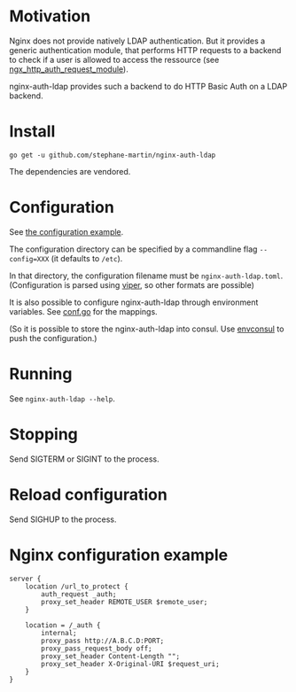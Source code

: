 # Motivation

Nginx does not provide natively LDAP authentication. But it provides a generic
authentication module, that performs HTTP requests to a backend to check if 
a user is allowed to access the ressource
(see [ngx_http_auth_request_module](http://nginx.org/en/docs/http/ngx_http_auth_request_module.html)).

nginx-auth-ldap provides such a backend to do HTTP Basic Auth on a LDAP backend.

# Install

`go get -u github.com/stephane-martin/nginx-auth-ldap`

The dependencies are vendored.

# Configuration

See [the configuration example](https://github.com/stephane-martin/nginx-auth-ldap/blob/master/nginx-auth-ldap.example.toml).


The configuration directory can be specified by a commandline flag
`--config=XXX` (it defaults to `/etc`).

In that directory, the configuration filename must be `nginx-auth-ldap.toml`.
(Configuration is parsed using [viper](https://github.com/spf13/viper), so other
formats are possible)

It is also possible to configure nginx-auth-ldap through environment variables.
See [conf.go](https://github.com/stephane-martin/nginx-auth-ldap/blob/master/conf/conf.go)
for the mappings.

(So it is possible to store the nginx-auth-ldap into consul.
Use [envconsul](https://github.com/hashicorp/envconsul) to push the configuration.)

# Running

See `nginx-auth-ldap --help`.

# Stopping

Send SIGTERM or SIGINT to the process.

# Reload configuration

Send SIGHUP to the process.

# Nginx configuration example

```nginx
server {
    location /url_to_protect {
        auth_request _auth; 
        proxy_set_header REMOTE_USER $remote_user;
    }

    location = /_auth {
        internal;
        proxy_pass http://A.B.C.D:PORT;
        proxy_pass_request_body off;
        proxy_set_header Content-Length "";
        proxy_set_header X-Original-URI $request_uri;
    }
}
```

